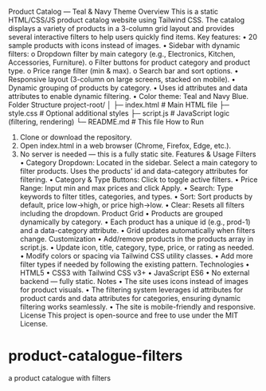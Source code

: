 Product Catalog — Teal & Navy Theme
Overview
This is a static HTML/CSS/JS product catalog website using Tailwind CSS. The catalog displays a variety of products in a 3-column grid layout and provides several interactive filters to help users quickly find items.
Key features:
•	20 sample products with icons instead of images.
•	Sidebar with dynamic filters:
o	Dropdown filter by main category (e.g., Electronics, Kitchen, Accessories, Furniture).
o	Filter buttons for product category and product type.
o	Price range filter (min & max).
o	Search bar and sort options.
•	Responsive layout (3-column on large screens, stacked on mobile).
•	Dynamic grouping of products by category.
•	Uses id attributes and data attributes to enable dynamic filtering.
•	Color theme: Teal and Navy Blue.
Folder Structure
project-root/
│
├─ index.html        # Main HTML file
├─ style.css         # Optional additional styles
├─ script.js         # JavaScript logic (filtering, rendering)
└─ README.md         # This file
How to Run
1.	Clone or download the repository.
2.	Open index.html in a web browser (Chrome, Firefox, Edge, etc.).
3.	No server is needed — this is a fully static site.
Features & Usage
Filters
•	Category Dropdown: Located in the sidebar. Select a main category to filter products. Uses the products' id and data-category attributes for filtering.
•	Category & Type Buttons: Click to toggle active filters.
•	Price Range: Input min and max prices and click Apply.
•	Search: Type keywords to filter titles, categories, and types.
•	Sort: Sort products by default, price low→high, or price high→low.
•	Clear: Resets all filters including the dropdown.
Product Grid
•	Products are grouped dynamically by category.
•	Each product has a unique id (e.g., prod-1) and a data-category attribute.
•	Grid updates automatically when filters change.
Customization
•	Add/remove products in the products array in script.js.
•	Update icon, title, category, type, price, or rating as needed.
•	Modify colors or spacing via Tailwind CSS utility classes.
•	Add more filter types if needed by following the existing pattern.
Technologies
•	HTML5
•	CSS3 with Tailwind CSS v3+
•	JavaScript ES6
•	No external backend — fully static.
Notes
•	The site uses icons instead of images for product visuals.
•	The filtering system leverages id attributes for product cards and data attributes for categories, ensuring dynamic filtering works seamlessly.
•	The site is mobile-friendly and responsive.
License
This project is open-source and free to use under the MIT License.


# product-catalogue-filters
a product catalogue with filters
